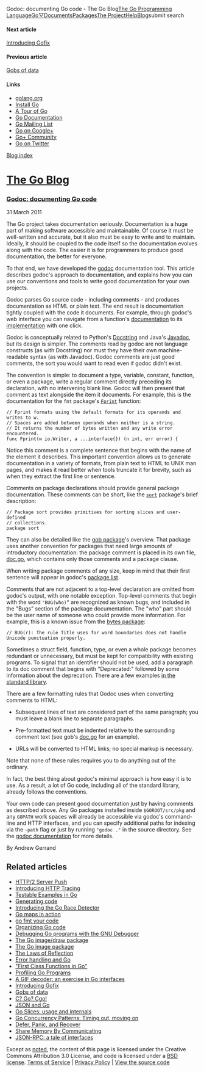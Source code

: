 Godoc: documenting Go code - The Go Blog[The Go Programming Language](//golang.org/)[Go](//golang.org/)[▽](#)[Documents](//golang.org/doc/)[Packages](//golang.org/pkg/)[The Project](//golang.org/project/)[Help](//golang.org/help/)[Blog](/)submit search

#### Next article

[Introducing Gofix](/introducing-gofix)

#### Previous article

[Gobs of data](/gobs-of-data)

#### Links

- [golang.org](//golang.org/)
- [Install Go](//golang.org/doc/install.html)
- [A Tour of Go](//tour.golang.org/)
- [Go Documentation](//golang.org/doc/)
- [Go Mailing List](//groups.google.com/group/golang-nuts)
- [Go on Google+](//plus.google.com/101406623878176903605)
- [Go+ Community](//plus.google.com/communities/114112804251407510571)
- [Go on Twitter](//twitter.com/golang)

[Blog index](/index)

# [The Go Blog](/)

### [Godoc: documenting Go code](/godoc-documenting-go-code)

31 March 2011

 The Go project takes documentation seriously. Documentation is a huge part of making software accessible and maintainable.
 Of course it must be well-written and accurate, but it also must be easy to write and to maintain. Ideally, it
 should be coupled to the code itself so the documentation evolves along with the code. The easier it is for programmers
 to produce good documentation, the better for everyone.
 

 To that end, we have developed the
 [godoc](https://golang.org/cmd/godoc/) documentation tool. This article describes godoc's approach to documentation, and explains how
 you can use our conventions and tools to write good documentation for your own projects.
 

 Godoc parses Go source code - including comments - and produces documentation as HTML or plain text. The end result is documentation
 tightly coupled with the code it documents. For example, through godoc's web interface you can navigate from
 a function's
 [documentation](https://golang.org/pkg/strings/#HasPrefix) to its
 [implementation](https://golang.org/src/pkg/strings/strings.go#L493) with one click.
 

 Godoc is conceptually related to Python's
 [Docstring](http://www.python.org/dev/peps/pep-0257/) and Java's
 [Javadoc](http://www.oracle.com/technetwork/java/javase/documentation/index-jsp-135444.html), but its design is simpler. The comments read by godoc are not language constructs (as with Docstring)
 nor must they have their own machine-readable syntax (as with Javadoc). Godoc comments are just good comments,
 the sort you would want to read even if godoc didn't exist.
 

 The convention is simple: to document a type, variable, constant, function, or even a package, write a regular comment directly
 preceding its declaration, with no intervening blank line. Godoc will then present that comment as text alongside
 the item it documents. For example, this is the documentation for the
 `fmt` package's
 [`Fprint`](https://golang.org/pkg/fmt/#Fprint) function:
 

```
// Fprint formats using the default formats for its operands and writes to w.
// Spaces are added between operands when neither is a string.
// It returns the number of bytes written and any write error encountered.
func Fprint(w io.Writer, a ...interface{}) (n int, err error) {
```

 Notice this comment is a complete sentence that begins with the name of the element it describes. This important convention
 allows us to generate documentation in a variety of formats, from plain text to HTML to UNIX man pages, and makes
 it read better when tools truncate it for brevity, such as when they extract the first line or sentence.
 

 Comments on package declarations should provide general package documentation. These comments can be short, like the
 [`sort`](https://golang.org/pkg/sort/) package's brief description:
 

```
// Package sort provides primitives for sorting slices and user-defined
// collections.
package sort
```

 They can also be detailed like the
 [gob package](https://golang.org/pkg/encoding/gob/)'s overview. That package uses another convention for packages that need large amounts of
 introductory documentation: the package comment is placed in its own file,
 [doc.go](https://golang.org/src/pkg/encoding/gob/doc.go), which contains only those comments and a package clause.
 

 When writing package comments of any size, keep in mind that their first sentence will appear in godoc's
 [package list](https://golang.org/pkg/).
 

 Comments that are not adjacent to a top-level declaration are omitted from godoc's output, with one notable exception.
 Top-level comments that begin with the word
 `"BUG(who)”` are recognized as known bugs, and included in the "Bugs” section of the package documentation. The "who”
 part should be the user name of someone who could provide more information. For example, this is a known issue
 from the
 [bytes package](https://golang.org/pkg/bytes/#pkg-note-BUG):
 

```
// BUG(r): The rule Title uses for word boundaries does not handle Unicode punctuation properly.
```

 Sometimes a struct field, function, type, or even a whole package becomes redundant or unnecessary, but must be kept for
 compatibility with existing programs. To signal that an identifier should not be used, add a paragraph to its
 doc comment that begins with "Deprecated:" followed by some information about the deprecation. There
 are a few examples
 [in the standard library](https://golang.org/search?q=Deprecated:).
 

 There are a few formatting rules that Godoc uses when converting comments to HTML:
 

- Subsequent lines of text are considered part of the same paragraph; you must leave a blank line to separate paragraphs.

- Pre-formatted text must be indented relative to the surrounding comment text (see gob's
     [doc.go](https://golang.org/src/pkg/encoding/gob/doc.go) for an example).

- URLs will be converted to HTML links; no special markup is necessary.

 Note that none of these rules requires you to do anything out of the ordinary.
 

 In fact, the best thing about godoc's minimal approach is how easy it is to use. As a result, a lot of Go code, including
 all of the standard library, already follows the conventions.
 

 Your own code can present good documentation just by having comments as described above. Any Go packages installed inside
 `$GOROOT/src/pkg` and any
 `GOPATH` work spaces will already be accessible via godoc's command-line and HTTP interfaces, and you can specify
 additional paths for indexing via the
 `-path` flag or just by running
 `"godoc ."` in the source directory. See the
 [godoc documentation](https://golang.org/cmd/godoc/) for more details.
 

By Andrew Gerrand

## Related articles

- [HTTP/2 Server Push](/h2push)
- [Introducing HTTP Tracing](/http-tracing)
- [Testable Examples in Go](/examples)
- [Generating code](/generate)
- [Introducing the Go Race Detector](/race-detector)
- [Go maps in action](/go-maps-in-action)
- [go fmt your code](/go-fmt-your-code)
- [Organizing Go code](/organizing-go-code)
- [Debugging Go programs with the GNU Debugger](/debugging-go-programs-with-gnu-debugger)
- [The Go image/draw package](/go-imagedraw-package)
- [The Go image package](/go-image-package)
- [The Laws of Reflection](/laws-of-reflection)
- [Error handling and Go](/error-handling-and-go)
- ["First Class Functions in Go"](/first-class-functions-in-go-and-new-go)
- [Profiling Go Programs](/profiling-go-programs)
- [A GIF decoder: an exercise in Go interfaces](/gif-decoder-exercise-in-go-interfaces)
- [Introducing Gofix](/introducing-gofix)
- [Gobs of data](/gobs-of-data)
- [C? Go? Cgo!](/c-go-cgo)
- [JSON and Go](/json-and-go)
- [Go Slices: usage and internals](/go-slices-usage-and-internals)
- [Go Concurrency Patterns: Timing out, moving on](/go-concurrency-patterns-timing-out-and)
- [Defer, Panic, and Recover](/defer-panic-and-recover)
- [Share Memory By Communicating](/share-memory-by-communicating)
- [JSON-RPC: a tale of interfaces](/json-rpc-tale-of-interfaces)

 Except as
 [noted](https://developers.google.com/site-policies#restrictions), the content of this page is licensed under the Creative Commons Attribution 3.0 License,
  and code is licensed under a
 [BSD license](//golang.org/LICENSE).
 [Terms of Service](//golang.org/doc/tos.html) |
 [Privacy Policy](//www.google.com/intl/en/policies/privacy/) |
 [View the source code](https://go.googlesource.com/blog/)
